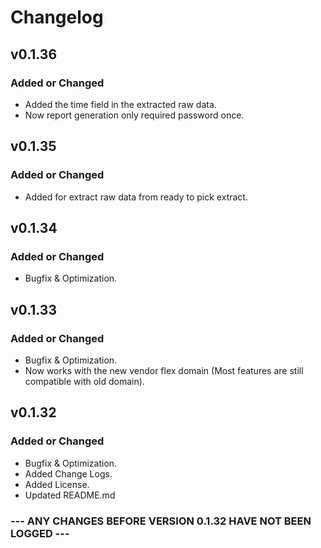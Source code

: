 # Changelog

## v0.1.36

### Added or Changed
- Added the time field in the extracted raw data.
- Now report generation only required password once.

## v0.1.35

### Added or Changed
- Added for extract raw data from ready to pick extract.

## v0.1.34

### Added or Changed
- Bugfix & Optimization.

## v0.1.33

### Added or Changed
- Bugfix & Optimization.
- Now works with the new vendor flex domain (Most features are still compatible with old domain).

## v0.1.32

### Added or Changed
- Bugfix & Optimization.
- Added Change Logs.
- Added License.
- Updated README.md


### --- ANY CHANGES BEFORE VERSION 0.1.32 HAVE NOT BEEN LOGGED ---
